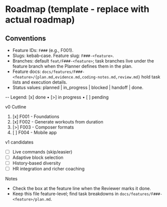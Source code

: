 # Roadmap (template - replace with actual roadmap)

## Conventions

- Feature IDs: `F###` (e.g., F001).
- Slugs: kebab‑case. Feature slug: `F###-<feature>`.
- Branches: default `feat/F###-<feature>`; task branches live under the feature branch when the Planner defines them in the plan.
- Feature docs: `docs/features/F###-<feature>/{plan.md,evidence.md,coding-notes.md,review.md}` hold task lists and execution details.
- Status values: planned | in_progress | blocked | handoff | done.

--
Legend: [x] done • [>] in progress • [ ] pending

v0 Cutline

1. [x] F001 - Foundations
2. [x] F002 - Generate workouts from duration
3. [>] F003 - Composer formats
4. [ ] F004 - Mobile app

v1 candidates

- [ ] Live commands (skip/easier)
- [ ] Adaptive block selection
- [ ] History‑based diversity
- [ ] HR integration and richer coaching

Notes

- Check the box at the feature line when the Reviewer marks it done.
- Keep this file feature-level; find task breakdowns in `docs/features/F###-<feature>/plan.md`.
